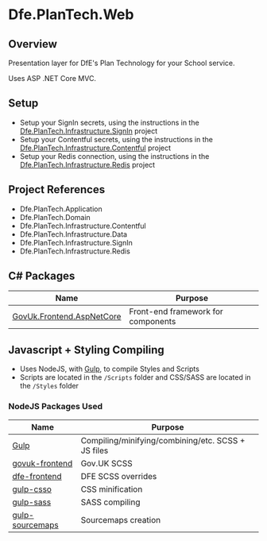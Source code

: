 # Dfe.PlanTech.Web

## Overview

Presentation layer for DfE's Plan Technology for your School service.

Uses ASP .NET Core MVC.

## Setup

- Setup your SignIn secrets, using the instructions in the [Dfe.PlanTech.Infrastructure.SignIn](../Dfe.PlanTech.Infrastructure.SignIn/README.md) project
- Setup your Contentful secrets, using the instructions in the [Dfe.PlanTech.Infrastructure.Contentful](../Dfe.PlanTech.Infrastructure.Contentful/README.md) project
- Setup your Redis connection, using the instructions in the [Dfe.PlanTech.Infrastructure.Redis](../Dfe.PlanTech.Infrastructure.Redis/README.md) project

## Project References

- Dfe.PlanTech.Application
- Dfe.PlanTech.Domain
- Dfe.PlanTech.Infrastructure.Contentful
- Dfe.PlanTech.Infrastructure.Data
- Dfe.PlanTech.Infrastructure.SignIn
- Dfe.PlanTech.Infrastructure.Redis

## C# Packages

| Name                                                                                  | Purpose                            |
| ------------------------------------------------------------------------------------- | ---------------------------------- |
| [GovUk.Frontend.AspNetCore](https://github.com/DFE-Digital/govuk-frontend-aspnetcore) | Front-end framework for components |

## Javascript + Styling Compiling

- Uses NodeJS, with [Gulp](https://gulpjs.com/), to compile Styles and Scripts
- Scripts are located in the `/Scripts` folder and CSS/SASS are located in the `/Styles` folder

### NodeJS Packages Used

| Name                                                             | Purpose                                            |
|------------------------------------------------------------------|----------------------------------------------------|
| [Gulp](https://gulpjs.com/)                                      | Compiling/minifying/combining/etc. SCSS + JS files |
| [govuk-frontend](https://www.npmjs.com/package/govuk-frontend)   | Gov.UK SCSS                                        |
| [dfe-frontend](https://www.npmjs.com/package/dfe-frontend)       | DFE SCSS overrides                                 |
| [gulp-csso](https://www.npmjs.com/package/gulp-csso)             | CSS minification                                   |
| [gulp-sass](https://www.npmjs.com/package/gulp-sass)             | SASS compiling                                     |
| [gulp-sourcemaps](https://www.npmjs.com/package/gulp-sourcemaps) | Sourcemaps creation                                |
